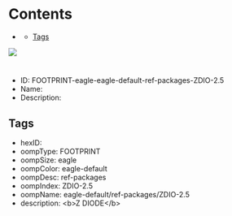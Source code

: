 



Contents
========

* [](#)
	* [Tags](#tags)
  
![][im]
# 

- ID: FOOTPRINT-eagle-eagle-default-ref-packages-ZDIO-2.5
- Name: 
- Description: 

## Tags

- hexID: 
- oompType: FOOTPRINT
- oompSize: eagle
- oompColor: eagle-default
- oompDesc: ref-packages
- oompIndex: ZDIO-2.5
- oompName: eagle-default/ref-packages/ZDIO-2.5
- description: &lt;b&gt;Z DIODE&lt;/b&gt;



[im]: image.png
